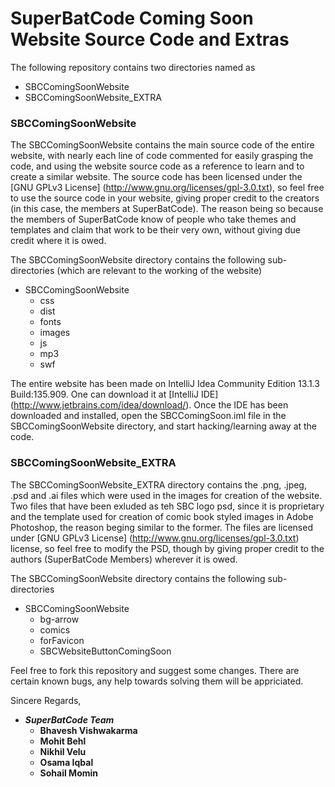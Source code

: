 # SuperBatCode Coming Soon Website Source Code and Extras

The following repository contains two directories named as

- SBCComingSoonWebsite
- SBCComingSoonWebsite_EXTRA

### SBCComingSoonWebsite

The SBCComingSoonWebsite contains the main source code of the entire website, with nearly each line of code commented
for easily grasping the code, and using the website source code as a reference to learn and to create a similar website.
The source code has been licensed under the [GNU GPLv3 License] (http://www.gnu.org/licenses/gpl-3.0.txt), so feel free to 
use the source code in your website, giving proper credit to the creators (in this case, the members at SuperBatCode). 
The reason being so because the members of SuperBatCode know of people who take themes and templates and claim that work 
to be their very own, without giving due credit where it is owed.

The SBCComingSoonWebsite directory contains the following sub-directories (which are relevant to the working of the website)

- SBCComingSoonWebsite
	- css
	- dist
	- fonts
	- images
	- js
	- mp3
	- swf

The entire website has been made on IntelliJ Idea Community Edition 13.1.3 Build:135.909. One can download it at
[IntelliJ IDE] (http://www.jetbrains.com/idea/download/). Once the IDE has been downloaded and installed, open the
SBCComingSoon.iml file in the SBCComingSoonWebsite directory, and start hacking/learning away at the code.

### SBCComingSoonWebsite_EXTRA

The SBCComingSoonWebsite_EXTRA directory contains the .png, .jpeg, .psd and .ai files which were used in the images
for creation of the website. Two files that have been exluded as teh SBC logo psd, since it is proprietary and the
template used for creation of comic book styled images in Adobe Photoshop, the reason beging similar to the former.
The files are licensed under [GNU GPLv3 License] (http://www.gnu.org/licenses/gpl-3.0.txt) license, so feel free to 
modify the PSD, though by giving proper credit to the authors (SuperBatCode Members) wherever it is owed.

The SBCComingSoonWebsite directory contains the following sub-directories

- SBCComingSoonWebsite
	- bg-arrow
	- comics
	- forFavicon
	- SBCWebsiteButtonComingSoon

Feel free to fork this repository and suggest some changes. There are certain known bugs, any help towards solving them
will be appriciated.

Sincere Regards,

- ***SuperBatCode Team***
	- **Bhavesh Vishwakarma**
	- **Mohit Behl**
	- **Nikhil Velu**
	- **Osama Iqbal**
	- **Sohail Momin**